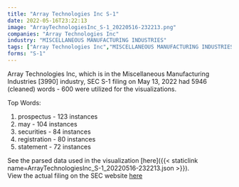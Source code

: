 ```yaml
---
title: "Array Technologies Inc S-1"
date: 2022-05-16T23:22:13
image: "ArrayTechnologiesInc_S-1_20220516-232213.png"
companies: "Array Technologies Inc"
industry: "MISCELLANEOUS MANUFACTURING INDUSTRIES"
tags: ["Array Technologies Inc","MISCELLANEOUS MANUFACTURING INDUSTRIES","05-13-2022","S-1"]
forms: "S-1"
---
```

Array Technologies Inc, which is in the Miscellaneous Manufacturing Industries [3990] industry, SEC S-1 filing on May 13, 2022 had 5946 (cleaned) words - 600 were utilized for the visualizations.

Top Words:
1. prospectus - 123 instances
2. may - 104 instances
3. securities - 84 instances
4. registration - 80 instances
5. statement - 72 instances


See the parsed data used in the visualization [here]({{< staticlink name=ArrayTechnologiesInc_S-1_20220516-232213.json >}}).  
View the actual filing on the SEC website [here](https://www.sec.gov/Archives/edgar/data/1820721/0001193125-22-150149.txt)